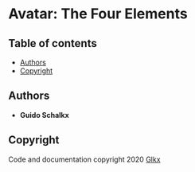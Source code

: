 # Avatar: The Four Elements

## Table of contents

* [Authors](#authors)
* [Copyright](#copyright)

## Authors

* **Guido Schalkx**

## Copyright

Code and documentation copyright 2020 [Glkx](https://www.guidoschalkx.com/)
